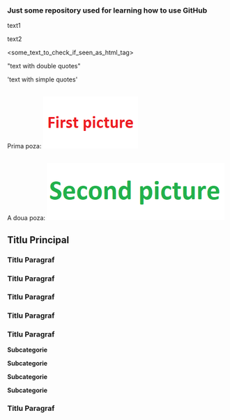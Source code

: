<h3> Just some repository used for learning how to use GitHub </h3>

text1

text2

<some_text_to_check_if_seen_as_html_tag>

"text with double quotes"

'text with simple quotes'

<br>Prima poza:
<img src='screenshots/01.png'/><br>

<br>A doua poza:
<img src='screenshots/02.png'/><br>

<h2>Titlu Principal</h2>

<h3>Titlu Paragraf</h3>

<h3>Titlu Paragraf</h3>

<h3>Titlu Paragraf</h3>

<h3>Titlu Paragraf</h3>

<h3>Titlu Paragraf</h3>

<b>Subcategorie</b>

<b>Subcategorie</b>

<b>Subcategorie</b>

<b>Subcategorie</b>

<h3>Titlu Paragraf</h3>

